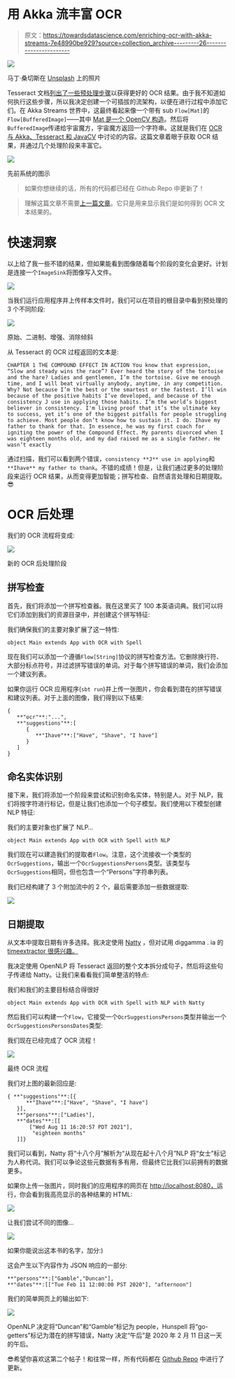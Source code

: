 # 用 Akka 流丰富 OCR

> 原文：<https://towardsdatascience.com/enriching-ocr-with-akka-streams-7e48990be929?source=collection_archive---------26----------------------->

![](img/fef4ce9a4bd575beadb6c3e81a158ffa.png)

马丁·桑切斯在 [Unsplash](https://unsplash.com?utm_source=medium&utm_medium=referral) 上的照片

Tesseract 文档[列出了一些预处理步骤](https://github.com/tesseract-ocr/tesseract/wiki/ImproveQuality)以获得更好的 OCR 结果。由于我不知道如何执行这些步骤，所以我决定创建一个可插拔的流架构，以便在进行过程中添加它们。在 Akka Streams 世界中，这最终看起来像一个带有 sub `Flow[Mat]`的`Flow[BufferedImage]`——其中 [Mat 是一个 OpenCV 构造](https://docs.opencv.org/2.4/doc/tutorials/core/mat_the_basic_image_container/mat_the_basic_image_container.html)。然后将`BufferedImage`传递给宇宙魔方，宇宙魔方返回一个字符串。这就是我们在 [OCR 与 Akka、Tesseract 和 JavaCV](/ocr-with-akka-tesseract-and-javacv-part-1-702781fc73ca) 中讨论的内容。这篇文章着眼于获取 OCR 结果，并通过几个处理阶段来丰富它。

![](img/d4dcfc03c7f541891d4f497ed3763792.png)

先前系统的图示

> 如果你想继续的话，所有的代码都已经在 Github Repo 中更新了！

> 理解这篇文章不需要[上一篇文章](/ocr-with-akka-tesseract-and-javacv-part-1-702781fc73ca)。它只是用来显示我们是如何得到 OCR 文本结果的。

# 快速洞察

以上给了我一些不错的结果，但如果能看到图像随着每个阶段的变化会更好。计划是连接一个`ImageSink`将图像写入文件。

![](img/8e150e8d1b4b390c720080df721c1898.png)

当我们运行应用程序并上传样本文件时，我们可以在项目的根目录中看到预处理的 3 个不同阶段:

![](img/47426f95cb89cee52b1f8359b36152ae.png)

原始、二进制、增强、消除倾斜

从 Tesseract 的 OCR 过程返回的文本是:

```
CHAPTER 1 THE COMPOUND EFFECT IN ACTION You know that expression, “Slow and steady wins the race”? Ever heard the story of the tortoise and the hare? Ladies and gentlemen, I’m the tortoise. Give me enough time, and I will beat virtually anybody, anytime, in any competition. Why? Not because I’m the best or the smartest or the fastest. I’ll win because of the positive habits I’ve developed, and because of the consistency J use in applying those habits. I’m the world’s biggest believer in consistency. I'm living proof that it’s the ultimate key to success, yet it’s one of the biggest pitfalls for people struggling to achieve. Most people don’t know how to sustain it. I do. Ihave my father to thank for that. In essence, he was my first coach for igniting the power of the Compound Effect. My parents divorced when I was eighteen months old, and my dad raised me as a single father. He wasn’t exactly
```

通过扫描，我们可以看到两个错误，`consistency **J** use in applying`和`**Ihave** my father to thank`。不错的成绩！但是，让我们通过更多的处理阶段来运行 OCR 结果，从而变得更加智能；拼写检查、自然语言处理和日期提取。😎

# OCR 后处理

我们的 OCR 流程将变成:

![](img/0675e541f82169fa263e8892c6fdbe5c.png)

新的 OCR 后处理阶段

## 拼写检查

首先，我们将添加一个拼写检查器。我在这里买了 100 本英语词典。我们可以将它们添加到我们的资源目录中，并创建这个拼写特征:

我们确保我们的主要对象扩展了这一特性:

```
object Main extends App with OCR with Spell
```

现在我们可以添加一个遵循`Flow[String]`协议的拼写检查方法。它删除换行符、大部分标点符号，并过滤拼写错误的单词。对于每个拼写错误的单词，我们会添加一个建议列表。

如果你运行 OCR 应用程序(`sbt run`)并上传一张图片，你会看到潜在的拼写错误和建议列表。对于上面的图像，我们得到以下结果:

```
{ 
   **"ocr"**:"...",
   **"suggestions"**:[
      {
         **"Ihave"**:["Have", "Shave", "I have"]
      }
   ]
}
```

## 命名实体识别

接下来，我们将添加一个阶段来尝试和识别命名实体，特别是人。对于 NLP，我们将按字符进行标记，但是让我们也添加一个句子模型。我们使用以下模型创建 NLP 特征:

我们的主要对象也扩展了 NLP…

```
object Main extends App with OCR with Spell with NLP
```

我们现在可以建造我们的提取者`Flow`。注意，这个流接收一个类型的`OcrSuggestions`，输出一个`OcrSuggestionsPersons`类型。该类型与`OcrSuggestions`相同，但也包含一个“Persons”字符串列表。

我们已经构建了 3 个附加流中的 2 个，最后需要添加一些数据提取:

![](img/fe81b4f94675ed513f4d8f07ee49e339.png)

## 日期提取

从文本中提取日期有许多选择。我决定使用 [Natty](http://natty.joestelmach.com/) ，但对试用 diggamma . ia 的 [timeextractor 很感兴趣。](https://github.com/digamma-ai/timeextractor)

我决定使用 OpenNLP 将 Tesseract 返回的整个文本拆分成句子，然后将这些句子传递给 Natty。让我们来看看我们简单整洁的特点:

我们和我们的主要目标结合得很好

```
object Main extends App with OCR with Spell with NLP with Natty
```

然后我们可以构建一个`Flow`，它接受一个`OcrSuggestionsPersons`类型并输出一个`OcrSuggestionsPersonsDates`类型:

我们现在已经完成了 OCR 流程！

![](img/0675e541f82169fa263e8892c6fdbe5c.png)

最终 OCR 流程

我们对上图的最新回应是:

```
{ **"suggestions"**:[{
      **"Ihave"**:["Have", "Shave", "I have"]
   }],
   **"persons"**:["Ladies"],
   **"dates"**:[[
       ["Wed Aug 11 16:20:57 PDT 2021"],
        "eighteen months"
   ]]}
```

我们可以看到，Natty 将“十八个月”解析为“从现在起十八个月”NLP 将“女士”标记为人称代词。我们可以争论这些元数据有多有用，但最终它比我们以前拥有的数据更多。

如果你上传一张图片，同时我们的应用程序的网页在 [http://localhost:8080，](http://localhost:8080,)运行，你会看到我高亮显示的各种结果的 HTML:

![](img/3d733f7ce56239e51b6eb18bf53c2f75.png)

让我们尝试不同的图像…

![](img/cf278a8c19bb5988de4af617c7c89d0d.png)

如果你能说出这本书的名字，加分:)

这会产生以下内容作为 JSON 响应的一部分:

```
**"persons"**:["Gamble","Duncan"],
**"dates"**:[["Tue Feb 11 12:00:00 PST 2020"], "afternoon"]
```

我们的简单网页上的输出如下:

![](img/c33a9aa781eefa22635f14b61fe1f842.png)

OpenNLP 决定将“Duncan”和“Gamble”标记为 people，Hunspell 将“go-getters”标记为潜在的拼写错误，Natty 决定“午后”是 2020 年 2 月 11 日这一天的午后。

😎希望你喜欢这第二个帖子！和往常一样，所有代码都在 [Github Repo](https://github.com/duanebester/streaming-ocr) 中进行了更新。